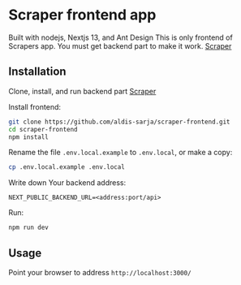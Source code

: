 # Scraper frontend app

Built with nodejs, Nextjs 13, and Ant Design
This is only frontend of Scrapers app. You must get backend part to make it work.
[Scraper](https://github.com/aldis-sarja/django-scraper.git)

## Installation

Clone, install, and run backend part
[Scraper](https://github.com/aldis-sarja/django-scraper.git)

Install frontend:

```bash
git clone https://github.com/aldis-sarja/scraper-frontend.git
cd scraper-frontend
npm install
```

Rename the file `.env.local.example` to `.env.local`, or make a copy:

```bash
cp .env.local.example .env.local
```

Write down Your backend address:

```dosini
NEXT_PUBLIC_BACKEND_URL=<address:port/api>
```

Run:

```bash
npm run dev
```

## Usage

Point your browser to address `http://localhost:3000/`
